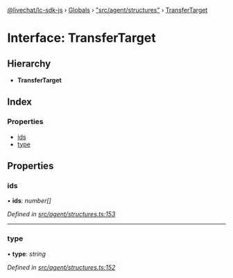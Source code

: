[@livechat/lc-sdk-js](../README.md) › [Globals](../globals.md) › ["src/agent/structures"](../modules/_src_agent_structures_.md) › [TransferTarget](_src_agent_structures_.transfertarget.md)

# Interface: TransferTarget

## Hierarchy

* **TransferTarget**

## Index

### Properties

* [ids](_src_agent_structures_.transfertarget.md#ids)
* [type](_src_agent_structures_.transfertarget.md#type)

## Properties

###  ids

• **ids**: *number[]*

*Defined in [src/agent/structures.ts:153](https://github.com/livechat/lc-sdk-js/blob/04572ce/src/agent/structures.ts#L153)*

___

###  type

• **type**: *string*

*Defined in [src/agent/structures.ts:152](https://github.com/livechat/lc-sdk-js/blob/04572ce/src/agent/structures.ts#L152)*
